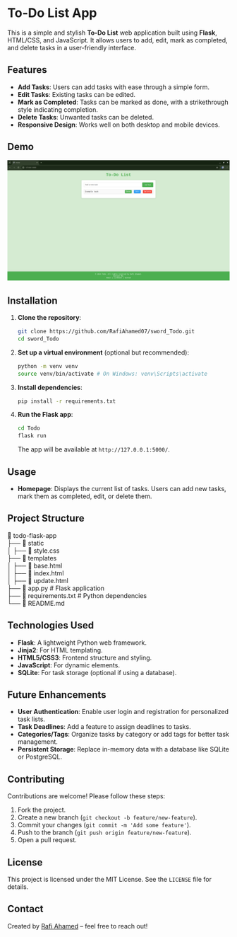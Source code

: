 # To-Do List App

This is a simple and stylish **To-Do List** web application built using **Flask**, HTML/CSS, and JavaScript. It allows users to add, edit, mark as completed, and delete tasks in a user-friendly interface.

## Features

- **Add Tasks**: Users can add tasks with ease through a simple form.
- **Edit Tasks**: Existing tasks can be edited.
- **Mark as Completed**: Tasks can be marked as done, with a strikethrough style indicating completion.
- **Delete Tasks**: Unwanted tasks can be deleted.
- **Responsive Design**: Works well on both desktop and mobile devices.

## Demo

![Demo Image](./media/todo.png)

## Installation

1. **Clone the repository**:
    ```bash
    git clone https://github.com/RafiAhamed07/sword_Todo.git
    cd sword_Todo
    ```

2. **Set up a virtual environment** (optional but recommended):
    ```bash
    python -m venv venv
    source venv/bin/activate # On Windows: venv\Scripts\activate
    ```

3. **Install dependencies**:
    ```bash
    pip install -r requirements.txt
    ```

4. **Run the Flask app**:
    ```bash
    cd Todo
    flask run
    ```
   The app will be available at `http://127.0.0.1:5000/`.

## Usage

- **Homepage**: Displays the current list of tasks. Users can add new tasks, mark them as completed, edit, or delete them.

## Project Structure

📂 todo-flask-app<br>
├── 📂 static<br>
│ ├── 📄 style.css<br>
├── 📂 templates<br>
│ ├── 📄 base.html<br>
│ ├── 📄 index.html<br>
│ ├── 📄 update.html<br>
├── 📄 app.py # Flask application<br>
├── 📄 requirements.txt # Python dependencies<br>
└── 📄 README.md<br>


## Technologies Used

- **Flask**: A lightweight Python web framework.
- **Jinja2**: For HTML templating.
- **HTML5/CSS3**: Frontend structure and styling.
- **JavaScript**: For dynamic elements.
- **SQLite**: For task storage (optional if using a database).

## Future Enhancements

- **User Authentication**: Enable user login and registration for personalized task lists.
- **Task Deadlines**: Add a feature to assign deadlines to tasks.
- **Categories/Tags**: Organize tasks by category or add tags for better task management.
- **Persistent Storage**: Replace in-memory data with a database like SQLite or PostgreSQL.

## Contributing

Contributions are welcome! Please follow these steps:

1. Fork the project.
2. Create a new branch (`git checkout -b feature/new-feature`).
3. Commit your changes (`git commit -m 'Add some feature'`).
4. Push to the branch (`git push origin feature/new-feature`).
5. Open a pull request.

## License

This project is licensed under the MIT License. See the `LICENSE` file for details.

## Contact

Created by [Rafi Ahamed](https://rafiahamed.netlify.app) – feel free to reach out!
